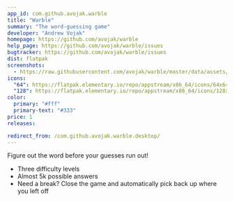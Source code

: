 ```yaml
---
app_id: com.github.avojak.warble
title: "Warble"
summary: "The word-guessing game"
developer: "Andrew Vojak"
homepage: https://github.com/avojak/warble
help_page: https://github.com/avojak/warble/issues
bugtracker: https://github.com/avojak/warble/issues
dist: flatpak
screenshots:
  - https://raw.githubusercontent.com/avojak/warble/master/data/assets/screenshots/warble-screenshot-01.png
icons:
  "64": https://flatpak.elementary.io/repo/appstream/x86_64/icons/64x64/com.github.avojak.warble.png
  "128": https://flatpak.elementary.io/repo/appstream/x86_64/icons/128x128/com.github.avojak.warble.png
color:
  primary: "#fff"
  primary-text: "#333"
price: 1
releases:

redirect_from: /com.github.avojak.warble.desktop/
---
```


<p>Figure out the word before your guesses run out!</p>
<ul>
<li>Three difficulty levels</li>
<li>Almost 5k possible answers</li>
<li>Need a break? Close the game and automatically pick back up where you left off</li>
</ul>